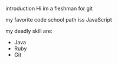 introduction
Hi im a fleshman for git

my favorite code school path iss JavaScript


my deadly skill are:
* Java
* Ruby
* Git
